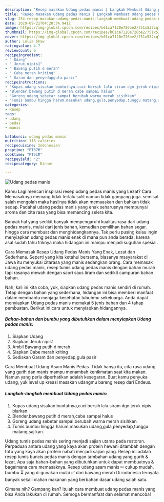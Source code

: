 ```yaml
---
description: "Resep masakan Udang pedas manis | Langkah Membuat Udang pedas manis Yang Sempurna"
title: "Resep masakan Udang pedas manis | Langkah Membuat Udang pedas manis Yang Sempurna"
slug: 254-resep-masakan-udang-pedas-manis-langkah-membuat-udang-pedas-manis-yang-sempurna
date: 2020-09-21T04:20:34.941Z
image: https://img-global.cpcdn.com/recipes/b61ca7120e726be2/751x532cq70/udang-pedas-manis-foto-resep-utama.jpg
thumbnail: https://img-global.cpcdn.com/recipes/b61ca7120e726be2/751x532cq70/udang-pedas-manis-foto-resep-utama.jpg
cover: https://img-global.cpcdn.com/recipes/b61ca7120e726be2/751x532cq70/udang-pedas-manis-foto-resep-utama.jpg
author: Lelia Shaw
ratingvalue: 4.7
reviewcount: 6
recipeingredient:
- " Udang"
- " Jeruk nipis1"
- " Bawang putih d merah"
- " Cabe merah kriting"
- " Garam dan penyedapgula pasir"
recipeinstructions:
- "Kupas udang sisakan buntutnya,cuci bersih lalu siram dgn jeruk nipis biarkan"
- "Blender,bawang putih d merah,cabe sampai halus"
- "Goreng udang sebetar sampai berubah warna merah sisihkan"
- "Tumis bumbu hingga harum,masukan udang,gula,penyedap,tunggu matang,sajikan."
categories:
- Resep
tags:
- udang
- pedas
- manis

katakunci: udang pedas manis 
nutrition: 116 calories
recipecuisine: Indonesian
preptime: "PT37M"
cooktime: "PT51M"
recipeyield: "2"
recipecategory: Dinner

---
```



![Udang pedas manis](https://img-global.cpcdn.com/recipes/b61ca7120e726be2/751x532cq70/udang-pedas-manis-foto-resep-utama.jpg)

Kamu Lagi mencari inspirasi resep udang pedas manis yang Lezat? Cara Memasaknya memang tidak terlalu sulit namun tidak gampang juga. semisal salah mengolah maka hasilnya tidak akan memuaskan dan bahkan tidak sedap. Padahal udang pedas manis yang enak seharusnya mempunyai aroma dan cita rasa yang bisa memancing selera kita.

Banyak hal yang sedikit banyak mempengaruhi kualitas rasa dari udang pedas manis, mulai dari jenis bahan, kemudian pemilihan bahan segar, hingga cara membuat dan menghidangkannya. Tak perlu pusing kalau ingin menyiapkan udang pedas manis enak di mana pun anda berada, karena asal sudah tahu triknya maka hidangan ini mampu menjadi suguhan spesial.

Cara Memasak Resep Udang Pedas Manis Yang Enak, Lezat dan Sederhana. Seperti yang kita ketahui bersama, biasanya masyarakat di Jawa itu menyukai citarasa yang manis sedangkan orang. Cara memasak udang pedas manis, resep tumis udang pedas manis dengan bahan murah tapi rasanya mewah dengan saori saus tiram dan sedikit campuran bahan bahan.


Nah, kali ini kita coba, yuk, siapkan udang pedas manis sendiri di rumah. Tetap dengan bahan yang sederhana, hidangan ini bisa memberi manfaat dalam membantu menjaga kesehatan tubuhmu sekeluarga. Anda dapat menyiapkan Udang pedas manis memakai 5 jenis bahan dan 4 tahap pembuatan. Berikut ini cara untuk menyiapkan hidangannya.

<!--inarticleads1-->

##### Bahan-bahan dan bumbu yang dibutuhkan dalam menyiapkan Udang pedas manis:

1. Siapkan  Udang
1. Siapkan  Jeruk nipis1
1. Ambil  Bawang putih d merah
1. Siapkan  Cabe merah kriting
1. Sediakan  Garam dan penyedap,gula pasir


Cara Membuat Udang Asam Manis Pedas. Tidak hanya itu, cita rasa udang yang gurih dan manis mampu menambah kenikmatan saat kita makan. Namun yang perlu diperhatikan adalah kesegaran. Buat kamu penyuka udang, yuk level up kreasi masakan udangmu bareng resep dari Endeus. 

<!--inarticleads2-->

##### Langkah-langkah membuat Udang pedas manis:

1. Kupas udang sisakan buntutnya,cuci bersih lalu siram dgn jeruk nipis biarkan
1. Blender,bawang putih d merah,cabe sampai halus
1. Goreng udang sebetar sampai berubah warna merah sisihkan
1. Tumis bumbu hingga harum,masukan udang,gula,penyedap,tunggu matang,sajikan.


Udang tumis pedas manis sering menjadi sajian utama pada restoran. Perpaduan antara udang yang kaya akan protein hewani ditambah dengan tofu yang kaya akan protein nabati menjadi sajian yang. Resep ini adalah resep tumis buncis pedas manis dengan tambahan udang yang gurih &amp; lezat. Apa saja bahan-bahan yang dibutuhkan untuk dapat membuatnya &amp; bagaimana cara memasaknya. Resep udang asam manis ✂ cukup mudah, bumbu ⏳ yang di gunakan mulai ✅ dari bawang merah Di indonesia ternyata banyak sekali olahan makanan yang berbahan dasar udang salah satu. 

Gimana nih? Gampang kan? Itulah cara membuat udang pedas manis yang bisa Anda lakukan di rumah. Semoga bermanfaat dan selamat mencoba!
